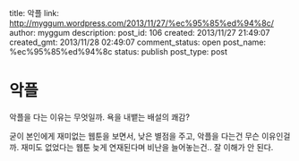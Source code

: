 title: 악플
link: http://myggum.wordpress.com/2013/11/27/%ec%95%85%ed%94%8c/
author: myggum
description: 
post_id: 106
created: 2013/11/27 21:49:07
created_gmt: 2013/11/28 02:49:07
comment_status: open
post_name: %ec%95%85%ed%94%8c
status: publish
post_type: post

# 악플

악플을 다는 이유는 무엇일까. 욕을 내뱉는 배설의 쾌감?

굳이 본인에게 재미없는 웹툰을 보면서, 낮은 별점을 주고, 악플을 다는건 무슨 이유인걸까. 재미도 없었다는 웹툰 늦게 연재된다며 비난을 늘어놓는건.. 잘 이해가 안 된다.